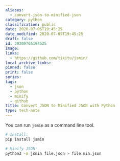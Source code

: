 ```yaml
---
aliases:
  - convert-json-to-minified-json
category: python
classification: public
date: 2020-07-05T19:45:25
date_modified: 2020-07-05T19:45:25
draft: false
id: 20200705194525
image: 
links:
  - https://github.com/tikitu/jsmin/
local_archive_links: 
pinned: false
print: false
series: 
tags:
  - json
  - python
  - minify
  - github
title: Convert JSON to Minified JSON with Python
type: tech-note
---
```


You can run `jsmin` as a command line tool.

```sh
# Install:
pip install jsmin

# Minify JSON:
python3 -m jsmin file.json > file.min.json
```

